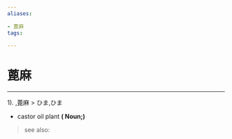 ```yaml
---
aliases:
    
- 蓖麻
tags:
    
---
```


# 蓖麻
---
1).
,蓖麻 > ひま,ひま

- castor oil plant
**( Noun;)**
> see also: 
            